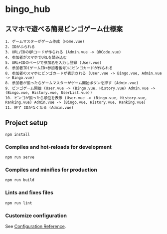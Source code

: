 # bingo_hub

## スマホで遊べる簡易ビンゴゲーム仕様案
```
1. ゲームマスターがゲーム作成 (Home.vue)
2. IDがふられる
3. URL/IDのQRコードが作られる (Admin.vue -> QRCode.vue)
4. 参加者がスマホでURLを読み込む
5. URL+IDのページで参加名を入力し登録 (User.vue)
6. 参加者ID(ゲームID+参加者番号)にビンゴカードが作られる
8. 参加者のスマホにビンゴカードが表示される (User.vue -> Bingo.vue, Admin.vue -> Bingo.vue)
8. 参加者が揃ったらゲームマスターがゲーム開始ボタンを押す (Admin.vue)
9. ビンゴゲーム開始 (User.vue -> (Bingo.vue, History.vue) Admin.vue -> (Bingo.vue, History.vue, UserList.vue))
10. ビンゴが揃ったら順位を表示 (User.vue -> (Bingo.vue, History.vue, Ranking.vue) Admin.vue -> (Bingo.vue, History.vue, Ranking.vue)
11. 終了 IDがなくなる (Admin.vue)
```

## Project setup
```
npm install
```

### Compiles and hot-reloads for development
```
npm run serve
```

### Compiles and minifies for production
```
npm run build
```

### Lints and fixes files
```
npm run lint
```

### Customize configuration
See [Configuration Reference](https://cli.vuejs.org/config/).
